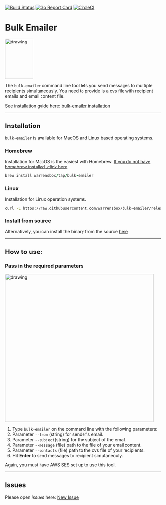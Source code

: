 [![Build Status](https://travis-ci.org/warrensbox/bulk-emailer.svg?branch=master)](https://travis-ci.org/warrensbox/bulk-emailer)
[![Go Report Card](https://goreportcard.com/badge/github.com/warrensbox/bulk-emailer)](https://goreportcard.com/report/github.com/warrensbox/bulk-emailer)
[![CircleCI](https://circleci.com/gh/warrensbox/bulk-emailer/tree/release.svg?style=shield&circle-token=9ae193b5ccf01cf421d909a55d76600efa1556f5)](https://circleci.com/gh/warrensbox/bulk-emailer/tree/release)


# Bulk Emailer

<img style="text-allign:center" src="https://s3.us-east-2.amazonaws.com/kepler-images/warrensbox/bulk-emailer/smallerlogo.png" alt="drawing" width="90" height="130"/>

The `bulk-emailer` command line tool lets you send messages to multiple recipients simultaneously. You need to provide is a cvs file with recipient emails and email content file. 

See installation guide here: [bulk-emailer installation](https://warrensbox.github.io/bulk-emailer)

<hr>

## Installation

`bulk-emailer` is available for MacOS and Linux based operating systems.

### Homebrew

Installation for MacOS is the easiest with Homebrew. [If you do not have homebrew installed, click here](https://brew.sh/). 


```ruby
brew install warrensbox/tap/bulk-emailer
```

### Linux

Installation for Linux operation systems.

```sh
curl -L https://raw.githubusercontent.com/warrensbox/bulk-emailer/release/install.sh | bash
```

### Install from source

Alternatively, you can install the binary from the source [here](https://github.com/warrensbox/bulk-emailer/releases) 

<hr>

## How to use:
### Pass in the required parameters 
<img align="center" src="https://s3.us-east-2.amazonaws.com/kepler-images/warrensbox/github-bulk-emailer/bulk-emailerdemo1.gif" alt="drawing" style="width: 480px;"/>

1.  Type `bulk-emailer` on the command line with the following parameters: 
2.  Parameter `--from` (string) for sender's email.
3.  Parameter `--subject`(string) for the subject of the email.
4.  Parameter `--message` (file) path to the file of your email content.
5.  Parameter `--contacts` (file) path to the cvs file of your recipients.
6.  Hit **Enter** to send messages to recipient simutaneouly.

Again, you must have AWS SES set up to use this tool.

<hr>

## Issues

Please open  *issues* here: [New Issue](https://github.com/warrensbox/bulk-emailer/issues)

